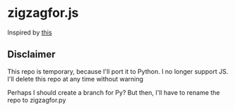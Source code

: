 # zigzagfor.js
Inspired by [this](https://github.com/bjpop/js-turtle/blob/928d61589ccadca66cca618cfd48f8a45f2e9275/examples/sierpinski.js)

## Disclaimer
This repo is temporary, because I'll port it to Python. I no longer support JS. I'll delete this repo at any time without warning

Perhaps I should create a branch for Py? But then, I'll have to rename the repo to zigzagfor.py

